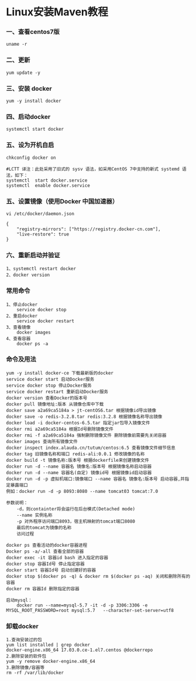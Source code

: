 # Linux安装Maven教程

### 一、查看centos7版
	
	uname -r

### 二、更新
	
	yum update -y

### 三、安装 docker

	yum -y install docker
	
### 四、启动docker

	systemctl start docker
	
### 五、设为开机自启

	chkconfig docker on
	
	#LCTT 译注：此处采用了旧式的 sysv 语法，如采用CentOS 7中支持的新式 systemd 语法，如下：
	systemctl  start docker.service
	systemctl  enable docker.service
	
### 五、设置镜像（使用Docker 中国加速器）

	vi /etc/docker/daemon.json

	{
	    "registry-mirrors": ["https://registry.docker-cn.com"],
	    "live-restore": true
	}
	
### 六、重新启动并验证

	1、systemctl restart docker
	2、docker version
	
### 常用命令
	
	1、停止docker
		service docker stop	
	2、重启docker
		service docker restart
	3、查看镜像
		docker images
	4、查看容器
		docker ps -a

### 命令及用法
	
	yum -y install docker-ce 下载最新版的docker
	service docker start 启动Docker服务
	service docker stop 停止Docker服务
	service docker restart 重新启动Docker服务
	docker version 查看Docker的版本号
	docker pull 镜像地址:版本 从镜像仓库中下载
	docker save a2a69ca5184a > jt-centOS6.tar 根据镜像id导出镜像
	docker save -o redis-3.2.8.tar redis:3.2.8 根据镜像名称导出镜像
	docker load -i docker-centos-6.5.tar 指定jar包导入镜像文件
	docker rmi a2a69ca5184a 根据Id号删除镜像文件
	docker rmi -f a2a69ca5184a 强制删除镜像文件 删除镜像前需要先关闭容器
	docker images 查询所有镜像文件
	docker inspect index.alauda.cn/tutum/centos:6.5 查看镜像文件细节信息
	docker tag 旧镜像名称和端口 redis-ali:0.0.1 修改镜像的名称
	docker build -t 镜像名称:版本号 根据dockerfile来创建镜像文件
	docker run -d --name 容器名 镜像名:版本号 根据镜像名称启动容器
	docker run -d --name 容器名(自定) 镜像id号 根据镜像id启动容器
	docker run -d -p 虚拟机端口:镜像端口 --name 容器名 镜像名:版本号 启动容器,并指定暴露端口
	例如：docker run -d -p 8093:8080 --name tomcat03 tomcat:7.0
	
	参数说明：
		-d，则containter将会运行在后台模式(Detached mode)
		--name 实例名称
		-p 对外程序访问端口8093，宿主机映射的tomcat端口8080  
		最后的tomcat为镜像的名称
		访问过程
	
	docker ps 查看活动的docker容器进程
	Docker ps -a/-all 查看全部的容器
	docker exec -it 容器id bash 进入指定的容器
	docker stop 容器Id号 停止指定容器
	docker start 容器Id号 启动创建好的容器
	docker stop $(docker ps -q) & docker rm $(docker ps -aq) 关闭和删除所有的容器
	docker rm 容器Id 删除指定的容器
	
	启动mysql：
		docker run --name=mysql-5.7 -it -d -p 3306:3306 -e MYSQL_ROOT_PASSWORD=root mysql:5.7   --character-set-server=utf8
		
### 卸载docker
	
	1.查询安装过的包
	yum list installed | grep docker
	docker-engine.x86_64 17.03.0.ce-1.el7.centos @dockerrepo
	2.删除安装的软件包
	yum -y remove docker-engine.x86_64
	3.删除镜像/容器等
	rm -rf /var/lib/docker